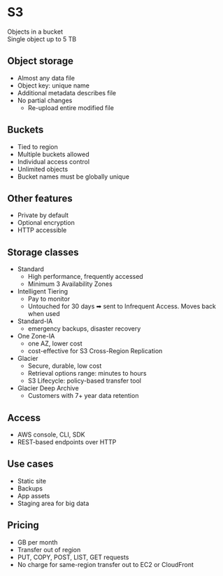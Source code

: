 # S3
Objects in a bucket    
Single object up to 5 TB

## Object storage
* Almost any data file
* Object key: unique name
* Additional metadata describes file
* No partial changes
    * Re-upload entire modified file

## Buckets
* Tied to region
* Multiple buckets allowed
* Individual access control
* Unlimited objects
* Bucket names must be globally unique

## Other features
* Private by default
* Optional encryption
* HTTP accessible

## Storage classes
* Standard
    * High performance, frequently accessed
    * Minimum 3 Availability Zones
* Intelligent Tiering
    * Pay to monitor
    * Untouched for 30 days ➡ sent to Infrequent Access. Moves back when used
* Standard-IA
    * emergency backups, disaster recovery
* One Zone-IA
    * one AZ, lower cost
    * cost-effective for S3 Cross-Region Replication
* Glacier
    * Secure, durable, low cost
    * Retrieval options range: minutes to hours
    * S3 Lifecycle: policy-based transfer tool
* Glacier Deep Archive
    * Customers with 7+ year data retention

## Access
* AWS console, CLI, SDK
* REST-based endpoints over HTTP

## Use cases
* Static site
* Backups
* App assets
* Staging area for big data

## Pricing
* GB per month
* Transfer out of region
* PUT, COPY, POST, LIST, GET requests
* No charge for same-region transfer out to EC2 or CloudFront
